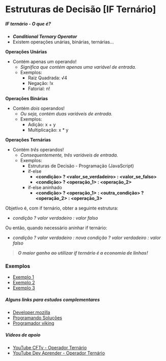 # Estruturas de Decisão [IF Ternário]

##### IF ternário - O que é?

* **_Conditional Ternary Operator_**
* Existem operações unárias, binárias, ternárias...

**Operações Unárias**
- Contém apenas _um_ operando!
  - _Significa que contém apenas uma variável de entrada._
  - Exemplos:
    * Raiz Quadrada: √4
    * Negação: !x
    * Fatorial: n!

**Operações Binárias**
- Contém _dois_ operandos!
  - _Ou seja, contém duas variáveis de entrada._
  - Exemplos:
    * Adição: x + y
    * Multiplicação: x * y

**Operações Ternárias**
- Contém _três_ operandos!
  - _Consequentemente, três variáveis de entrada._
  - Exemplos:
    * Estruturas de Decisão - Programação (JavaScript)
    * if-else
      * **<condição> ? <valor_se_verdadeiro> : <valor_se_falso>**
      * **<condição> ? <operação_1> : <operação_2>**
    * if-else aninhado
      * **<condição> ? <operação_1>**
        **: <outra_condição> ? <operação_2>**
        **: <operação_3>**


Objetivo é, com if ternário, obter a seguinte estrutura:
* _condição ? valor verdadeiro : valor falso_

Ou então, quando necessário aninhar if ternário:
* _condição ? valor verdadeiro : nova condição ? valor verdadeiro : valor falso_

> **_O maior ganho ao utilizar if ternário é a economia de linhas!_**

### Exemplos
* [Exemplo 1](exemploIf_01.html)
* [Exemplo 2](exemploIf_02.html)
* [Exemplo 3](exemploIf_03.html)


##### Alguns links para estudos complementares

* [Developer.mozilla](https://developer.mozilla.org/pt-BR/docs/Web/JavaScript/Reference/Operators/Conditional_Operator)
* [Programando Soluções](https://programandosolucoes.dev.br/2021/04/13/operador-ternario-javascript/)
* [Programador viking](https://programadorviking.com.br/if-ternario-javascript/)

##### Vídeos de apoio
* [YouTube CFTv - Operador Ternário](https://www.youtube.com/watch?v=YjEtiFi2k7g)
* [YouTube Dev Aprender - Operador Ternário](https://www.youtube.com/watch?v=Mbwg0YIZwYo)

